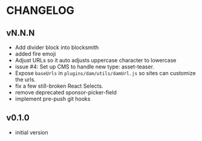 # CHANGELOG


## vN.N.N
* Add divider block into blocksmith
* added fire emoji
* Adjust URLs so it auto adjusts uppercase character to lowercase
* issue #4: Set up CMS to handle new type: asset-teaser.
* Expose `baseUrls` in `plugins/dam/utils/damUrl.js` so sites can customize the urls.
* fix a few still-broken React Selects.
* remove deprecated sponsor-picker-field
* implement pre-push git hooks


## v0.1.0
* initial version
